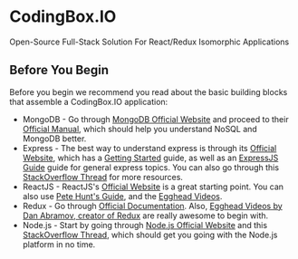 # CodingBox.IO

Open-Source Full-Stack Solution For React/Redux Isomorphic Applications

## Before You Begin

Before you begin we recommend you read about the basic building blocks that assemble a CodingBox.IO application:

* MongoDB - Go through [MongoDB Official Website](http://mongodb.org/) and proceed to their [Official Manual](http://docs.mongodb.org/manual/), which should help you understand NoSQL and MongoDB better.
* Express - The best way to understand express is through its [Official Website](http://expressjs.com/), which has a [Getting Started](http://expressjs.com/starter/installing.html) guide, as well as an [ExpressJS Guide](http://expressjs.com/guide/error-handling.html) guide for general express topics. You can also go through this [StackOverflow Thread](http://stackoverflow.com/questions/8144214/learning-express-for-node-js) for more resources.
* ReactJS - ReactJS's [Official Website](http://facebook.github.io/react/) is a great starting point. You can also use [Pete Hunt's Guide](https://github.com/petehunt/react-howto), and the [Egghead Videos](https://egghead.io/).
* Redux - Go through [Official Documentation](http://redux.js.org/). Also, [Egghead Videos by Dan Abramov, creator of Redux](https://egghead.io/series/getting-started-with-redux) are really awesome to begin with.
* Node.js - Start by going through [Node.js Official Website](http://nodejs.org/) and this [StackOverflow Thread](http://stackoverflow.com/questions/2353818/how-do-i-get-started-with-node-js), which should get you going with the Node.js platform in no time.
